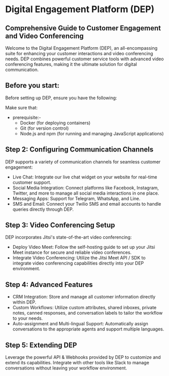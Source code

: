 # Digital Engagement Platform (DEP)

## Comprehensive Guide to Customer Engagement and Video Conferencing

Welcome to the Digital Engagement Platform (DEP), an all-encompassing suite for enhancing your customer interactions and video conferencing needs. DEP combines powerful customer service tools with advanced video conferencing features, making it the ultimate solution for digital communication.


## Before you start:

Before setting up DEP, ensure you have the following:

Make sure that:
- prerequisite:-
    - Docker (for deploying containers)
    - Git (for version control)
    - Node.js and npm (for running and managing JavaScript applications)

## Step 2: Configuring Communication Channels

DEP supports a variety of communication channels for seamless customer engagement:

- Live Chat: Integrate our live chat widget on your website for real-time customer support.
- Social Media Integration: Connect platforms like Facebook, Instagram, Twitter, and more to manage all social media interactions in one place.
- Messaging Apps: Support for Telegram, WhatsApp, and Line.
- SMS and Email: Connect your Twilio SMS and email accounts to handle queries directly through DEP.

## Step 3: Video Conferencing Setup

DEP incorporates Jitsi's state-of-the-art video conferencing:

- Deploy Video Meet:
  Follow the self-hosting guide to set up your Jitsi Meet instance for secure and reliable video conferences.
- Integrate Video Conferencing:
  Utilize the Jitsi Meet API / SDK to integrate video conferencing capabilities directly into your DEP environment.

## Step 4: Advanced Features
- CRM Integration: Store and manage all customer information directly within DEP.
- Custom Workflows: Utilize custom attributes, shared inboxes, private notes, canned responses, and conversation labels to tailor the workflow to your needs.
- Auto-assignment and Multi-lingual Support: Automatically assign conversations to the appropriate agents and support multiple languages.

## Step 5: Extending DEP
Leverage the powerful API & Webhooks provided by DEP to customize and extend its capabilities. Integrate with other tools like Slack to manage conversations without leaving your workflow environment.